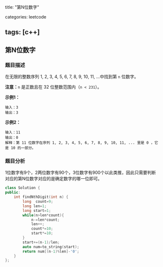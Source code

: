 title: "第N位数字"

categories: leetcode

tags: [c++]
---
## 第N位数字
### 题目描述

在无限的整数序列 1, 2, 3, 4, 5, 6, 7, 8, 9, 10, 11, ...中找到第 `n` 位数字。

**注意：**`n` 是正数且在 32 位整数范围内（`n < 231`）。

**示例1：**

~~~
输入：3
输出：3
~~~

**示例2：**

~~~
输入：11
输出：0
解释：第 11 位数字在序列 1, 2, 3, 4, 5, 6, 7, 8, 9, 10, 11, ... 里是 0 ，它是 10 的一部分。
~~~

### 题目分析

1位数字有9个，2两位数字有90个，3位数字有900个以此类推，因此只需要判断对应的第N位数字对应的是确定数字的哪一位即可。

~~~c++
class Solution {
public:
    int findNthDigit(int n) {
        long  count=9;
        long len=1;
        long start=1;
        while(n>len*count){
            n-=len*count;
            len++;
            count*=10;
            start*=10;
        }
        start+=(n-1)/len;
        auto num=to_string(start);
        return num[(n-1)%len]-'0';
    }
};

~~~

